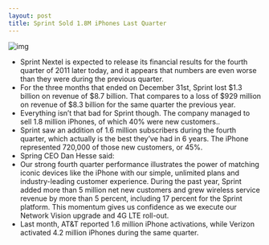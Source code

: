 ```yaml
---
layout: post
title: Sprint Sold 1.8M iPhones Last Quarter
---
```

![img](http://media.idownloadblog.com/wp-content/uploads/2011/12/iphone-4s-sprint.jpg)
* Sprint Nextel is expected to release its financial results for the fourth quarter of 2011 later today, and it appears that numbers are even worse than they were during the previous quarter.
* For the three months that ended on December 31st, Sprint lost $1.3 billion on revenue of $8.7 billion. That compares to a loss of $929 million on revenue of $8.3 billion for the same quarter the previous year.
* Everything isn’t that bad for Sprint though. The company managed to sell 1.8 million iPhones, of which 40% were new customers..
* Sprint saw an addition of 1.6 million subscribers during the fourth quarter, which actually is the best they’ve had in 6 years. The iPhone represented 720,000 of those new customers, or 45%.
* Spring CEO Dan Hesse said:
* Our strong fourth quarter performance illustrates the power of matching iconic devices like the iPhone with our simple, unlimited plans and industry-leading customer experience. During the past year, Sprint added more than 5 million net new customers and grew wireless service revenue by more than 5 percent, including 17 percent for the Sprint platform. This momentum gives us confidence as we execute our Network Vision upgrade and 4G LTE roll-out.
* Last month, AT&T reported 1.6 million iPhone activations, while Verizon activated 4.2 million iPhones during the same quarter.

